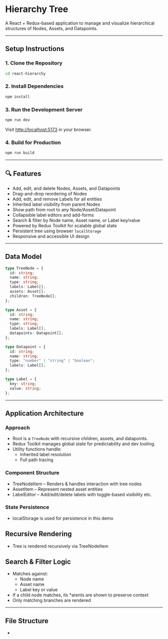 #  Hierarchy Tree

A  React + Redux-based application to manage and visualize hierarchical structures of Nodes, Assets, and Datapoints.

---

##  Setup Instructions

### 1. Clone the Repository

```bash
cd react-hierarchy
```

### 2. Install Dependencies

```bash
npm install
```

### 3. Run the Development Server

```bash
npm run dev
```

Visit [http://localhost:5173](http://localhost:5173) in your browser.

### 4. Build for Production

```bash
npm run build
```

---

## 🔍 Features

- Add, edit, and delete Nodes, Assets, and Datapoints
- Drag-and-drop reordering of Nodes
- Add, edit, and remove Labels for all entities
-  Inherited label visibility from parent Nodes
-  Show path from root to any Node/Asset/Datapoint
-  Collapsible label editors and add-forms
- Search & filter by Node name, Asset name, or Label key/value
- Powered by Redux Toolkit for scalable global state
- Persistent tree using browser `localStorage`
- Responsive and accessible UI design

---

##  Data Model

```ts
type TreeNode = {
  id: string;
  name: string;
  type: string;
  labels: Label[];
  assets: Asset[];
  children: TreeNode[];
};

type Asset = {
  id: string;
  name: string;
  type: string;
  labels: Label[];
  datapoints: Datapoint[];
};

type Datapoint = {
  id: string;
  name: string;
  type: "number" | "string" | "boolean";
  labels: Label[];
};

type Label = {
  key: string;
  value: string;
};
```

---

##  Application Architecture

###  Approach

- Root is a `TreeNode` with recursive children, assets, and datapoints.
- Redux Toolkit manages global state for predictability and dev tooling.
- Utility functions handle:
  - Inherited label resolution
  - Full path tracing

###  Component Structure

- TreeNodeItem – Renders & handles interaction with tree nodes
- AssetItem – Represent nested asset entities
- LabelEditor – Add/edit/delete labels with toggle-based visibility etc.

### State Persistence

- localStorage is used for persistence in this demo


## Recursive Rendering

- Tree is rendered recursively via TreeNodeItem


## Search & Filter Logic

- Matches against:
  - Node name
  - Asset name
  - Label key or value
- If a child node matches, its *arents are shown to preserve context
- Only matching branches are rendered

---

## File Structure


-
